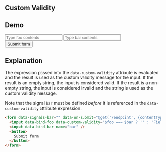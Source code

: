 ## Custom Validity

## Demo

<form data-signals-bar="" data-on-submit="@get('/examples/custom_validity/data', {contentType: 'form'})" class="space-y-8">
  <label class="flex items-center gap-2 input input-bordered">
    <input data-bind-foo data-custom-validity="$foo === $bar ? '' : 'Field values must be the same.'" name="foo" class="grow" placeholder="Type foo contents" required />
  </label>
  <label class="flex items-center gap-2 input input-bordered">
    <input data-bind-bar name="bar" class="grow" placeholder="Type bar contents" />
  </label>
  <div class="space-x-4">
    <button class="btn btn-primary">
      Submit form
    </button>
  </div>
</form>

## Explanation

The expression passed into the `data-custom-validity` attribute is evaluated and the result is used as the custom validity message for the input. If the result is an empty string, the input is considered valid. If the result is a non-empty string, the input is considered invalid and the string is used as the custom validity message.

Note that the signal `bar` must be defined _before_ it is referenced in the `data-custom-validity` attribute expression.

```html
<form data-signals-bar="" data-on-submit="@get('/endpoint', {contentType: 'form'})">
  <input data-bind-foo data-custom-validity="$foo === $bar ? '' : 'Field values must be the same.'" name="foo" required />
  <input data-bind-bar name="bar" />
  <button>
    Submit form
  </button>
</form>
```